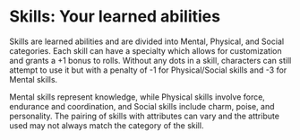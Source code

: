 # **Skills: Your learned abilities**

Skills are learned abilities and are divided into Mental, Physical, and Social categories. Each skill can have a specialty which allows for customization and grants a +1 bonus to rolls. Without any dots in a skill, characters can still attempt to use it but with a penalty of -1 for Physical/Social skills and -3 for Mental skills. 

Mental skills represent knowledge, while Physical skills involve force, endurance and coordination, and Social skills include charm, poise, and personality. The pairing of skills with attributes can vary and the attribute used may not always match the category of the skill.